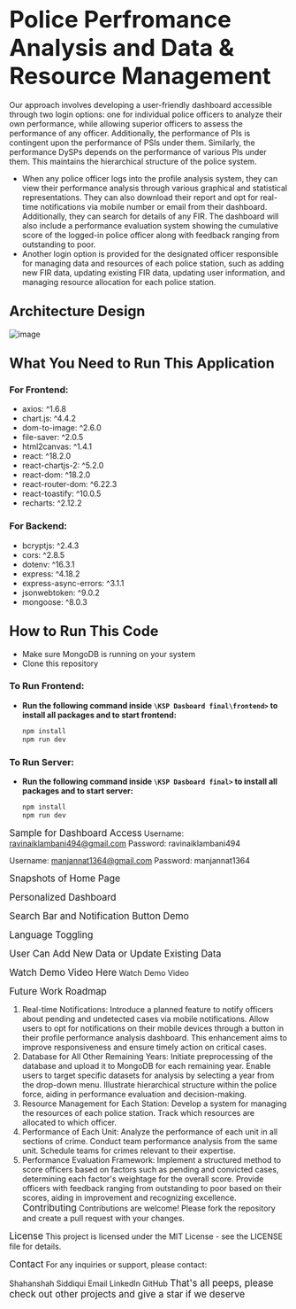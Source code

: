 # <span style="font-size: 150%;">Police Perfromance Analysis and  Data & Resource  Management</span>

Our approach involves developing a user-friendly dashboard accessible through two login options: one for individual police officers to analyze their own performance, while allowing superior officers to assess the performance of any officer. Additionally, the performance of PIs is contingent upon the performance of PSIs under them. Similarly, the performance DySPs depends on the performance of various PIs under them. This maintains the hierarchical structure of the police system.
- When any police officer logs into the profile analysis system, they can view their performance analysis through various graphical and statistical representations. They can also download their report and opt for real-time notifications via mobile number or email from their dashboard. Additionally, they can search for details of any FIR. The dashboard will also include a performance evaluation system showing the cumulative score of the logged-in police officer along with feedback ranging from outstanding to poor.
- Another login option is provided for the designated officer responsible for managing data and resources of each police station, such as adding new FIR data, updating existing FIR data, updating user information, and managing resource allocation for each police station.



## <span style="font-size: 120%;">Architecture Design</span>

![image](https://github.com/Shahanshahsidd208/KSP-Profile-Analysis-dashboard/assets/105127757/1054c47f-4ae3-4530-b34d-d01f9b22b259)

## <span style="font-size: 120%;">What You Need to Run This Application</span>

###  For Frontend:
- axios: ^1.6.8
- chart.js: ^4.4.2
- dom-to-image: ^2.6.0
- file-saver: ^2.0.5
- html2canvas: ^1.4.1
- react: ^18.2.0
- react-chartjs-2: ^5.2.0
- react-dom: ^18.2.0
- react-router-dom: ^6.22.3
- react-toastify: ^10.0.5
- recharts: ^2.12.2

### For Backend:
- bcryptjs: ^2.4.3
- cors: ^2.8.5
- dotenv: ^16.3.1
- express: ^4.18.2
- express-async-errors: ^3.1.1
- jsonwebtoken: ^9.0.2
- mongoose: ^8.0.3

## <span style="font-size: 120%;">How to Run This Code</span>

- Make sure MongoDB is running on your system
- Clone this repository

### To Run Frontend:

- **Run the following command inside `\KSP Dasboard final\frontend>` to install all packages and to start frontend:**
  ```bash
  npm install
  npm run dev

### To Run Server:

- **Run the following command inside `\KSP Dasboard final>` to install all packages and to start server:**
  ```bash
  npm install
  npm run dev
  
<span style="font-size: 120%;">Sample for Dashboard Access</span>
Username: ravinaiklambani494@gmail.com
Password: ravinaiklambani494

Username: manjannat1364@gmail.com
Password: manjannat1364

<span style="font-size: 120%;">Snapshots of Home Page</span>




<span style="font-size: 120%;">Personalized Dashboard</span>




<span style="font-size: 120%;">Search Bar and Notification Button Demo</span>


<span style="font-size: 120%;">Language Toggling</span>


<span style="font-size: 120%;">User Can Add New Data or Update Existing Data</span>


<span style="font-size: 120%;">Watch Demo Video Here</span>
Watch Demo Video

<span style="font-size: 120%;">Future Work Roadmap</span>
1. Real-time Notifications:
Introduce a planned feature to notify officers about pending and undetected cases via mobile notifications.
Allow users to opt for notifications on their mobile devices through a button in their profile performance analysis dashboard.
This enhancement aims to improve responsiveness and ensure timely action on critical cases.
2. Database for All Other Remaining Years:
Initiate preprocessing of the database and upload it to MongoDB for each remaining year.
Enable users to target specific datasets for analysis by selecting a year from the drop-down menu.
Illustrate hierarchical structure within the police force, aiding in performance evaluation and decision-making.
3. Resource Management for Each Station:
Develop a system for managing the resources of each police station.
Track which resources are allocated to which officer.
4. Performance of Each Unit:
Analyze the performance of each unit in all sections of crime.
Conduct team performance analysis from the same unit.
Schedule teams for crimes relevant to their expertise.
5. Performance Evaluation Framework:
Implement a structured method to score officers based on factors such as pending and convicted cases, determining each factor's weightage for the overall score.
Provide officers with feedback ranging from outstanding to poor based on their scores, aiding in improvement and recognizing excellence.
<span style="font-size: 120%;">Contributing</span>
Contributions are welcome! Please fork the repository and create a pull request with your changes.

<span style="font-size: 120%;">License</span>
This project is licensed under the MIT License - see the LICENSE file for details.

<span style="font-size: 120%;">Contact</span>
For any inquiries or support, please contact:

Shahanshah Siddiqui
Email
LinkedIn
GitHub
<span style="font-size: 120%;">That's all peeps, please check out other projects and give a star if we deserve</span>


